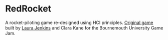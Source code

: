 # RedRocket

A rocket-piloting game re-designed using HCI principles.
[Original game](https://liru.itch.io/redrocket) built by [Laura Jenkins](https://github.com/LiruJ) and Clara Kane for the Bournemouth University Game Jam.
